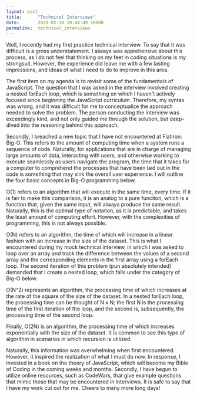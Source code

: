 ```yaml
---
layout: post
title:      "Technical Interviews"
date:       2020-02-10 19:44:49 +0000
permalink:  technical_interviews
---
```



Well, I recently had my first practice technical interview. To say that it was difficult is a gross understatement. I always was apprehensive about this process, as I do not feel that thinking on my feet in coding situations is my strongsuit. However, the experience did leave me with a few lasting impressions, and ideas of what I need to do to improve in this area. 

The first item on my agenda is to revisit some of the fundamentals of JavaScript. The question that I was asked in the interview involved creating a nested forEach loop, which is something on which I haven't actively focused since beginning the JavaScript curriculum. Therefore, my syntax was wrong, and it was difficult for me to conceptualize the approach needed to solve the problem. The person conducting the interview was exceedingly kind, and not only guided me through the solution, but deep-dived into the reasoning behind this approach. 

Secondly, I breached a new topic that I have not encountered at Flatiron: Big-O. This refers to the amount of computing time when a system runs a sequence of code. Naturally, for applications that are in charge of managing large amounts of data, interacting with users, and otherwise working to execute seamlessly as users navigate the program, the time that it takes for a computer to comprehend the processes that have been laid out in the code is something that may sink the overall user experience. I will outline the four basic concepts in Big-O programming below.

O(1) refers to an algorithm that will execute in the same time, every time. If it is fair to make this comparison, it is an analog to a pure funciton, which is a function that, given the same input, will always produce the same result. Naturally, this is the optimal type of notation, as it is predictable, and takes the least amount of computing effort. However, with the complexities of programming, this is not always possible. 

O(N) refers to an algorithm, the time of which will increase in a linear fashion with an increase in the size of the dataset. This is what I encountered during my mock technical interview, in which I was asked to loop over an array and track the difference between the values of a second array and the corresponding elements in the first array using a forEach loop. The second iteration of this problem (pun absolutely intended) demanded that I create a nested loop, which falls under the category of Big-O below.

O(N^2) represents an algorithm, the processing time of which increases at the rate of the square of the size of the dataset. In a nested forEach loop, the processing time can be thought of N x N; the first N is the processing time of the first iteration of the loop, and the second is, subsequently, the processing time of the second loop. 

Finally, O(2N) is an algorithm, the processing time of which increases exponentially with the size of the dataset. It is common to see this type of algorithm in scenarios in which recursion is utilized. 

Naturally, this information was overwhelming when first encountered. However, it inspired the realization of what I must do now. In response, I invested in a book on the theory of JavaScript, which will become my Bible of Coding in the coming weeks and months. Secondly, I have begun to utilize online resources, such as CodeWars, that give example questions that mimic those that may be encountered in interviews. It is safe to say that I have my work cut out for me. Cheers to many more long days!

